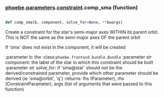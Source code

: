 ### [phoebe](phoebe.md).[parameters](phoebe.parameters.md).[constraint](phoebe.parameters.constraint.md).comp_sma (function)


```py

def comp_sma(b, component, solve_for=None, **kwargs)

```



Create a constraint for the star's semi-major axes WITHIN its
parent orbit.  This is NOT the same as the semi-major axes OF
the parent orbit

If 'sma' does not exist in the component, it will be created

:parameter b: the :class:`phoebe.frontend.bundle.Bundle`
:parameter str component: the label of the star in which this
    constraint should be built
:parameter str solve_for:  if 'sma@star' should not be the derived/constrained
    parameter, provide which other parameter should be derived
    (ie 'sma@orbit', 'q')
:returns: lhs (Parameter), rhs (ConstraintParameter), args (list of arguments
    that were passed to this function)

